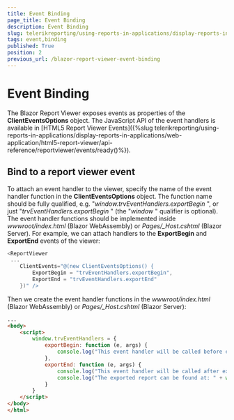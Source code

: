 ```yaml
---
title: Event Binding
page_title: Event Binding 
description: Event Binding
slug: telerikreporting/using-reports-in-applications/display-reports-in-applications/web-application/blazor-report-viewer/event-binding
tags: event,binding
published: True
position: 2
previous_url: /blazor-report-viewer-event-binding
---
```


# Event Binding

The Blazor Report Viewer exposes events as properties of the __ClientEventsOptions__ object. The JavaScript API of the event handlers is available in [HTML5 Report Viewer Events]({%slug telerikreporting/using-reports-in-applications/display-reports-in-applications/web-application/html5-report-viewer/api-reference/reportviewer/events/ready()%}). 

## Bind to a report viewer event

To attach an event handler to the viewer, specify the name of the event handler function in the __ClientEventsOptions__ object. The function name should be fully qualified, e.g. "*window.trvEventHandlers.exportBegin* ", or just "*trvEventHandlers.exportBegin* " (the "*window* " qualifier is optional). The event handler functions should be implemented inside *wwwroot/index.html* (Blazor WebAssembly) or *Pages/_Host.cshtml* (Blazor Server). For example, we can attach handlers to the __ExportBegin__ and __ExportEnd__ events of the viewer: 
    
````c#
<ReportViewer
 ...
    ClientEvents="@(new ClientEventsOptions() {
        ExportBegin = "trvEventHandlers.exportBegin",
        ExportEnd = "trvEventHandlers.exportEnd"
    })" />
````

Then we create the event handler functions in the *wwwroot/index.html* (Blazor WebAssembly) or *Pages/_Host.cshtml* (Blazor Server): 
    
````html
...
<body>
    <script>
        window.trvEventHandlers = {
            exportBegin: function (e, args) {
                console.log("This event handler will be called before exporting the report in " + args.format + " format.");
            },
            exportEnd: function (e, args) {
                console.log("This event handler will be called after exporting the report.");
                console.log("The exported report can be found at: " + window.location.origin + args.url);
            }
        }
    </script>
</body>
</html>
````


